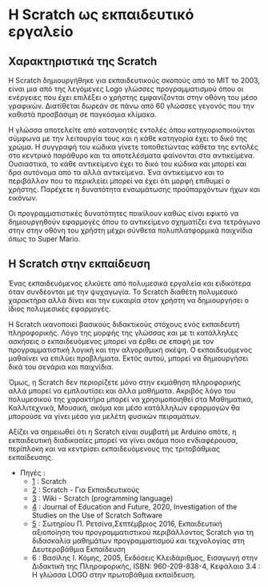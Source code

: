 # Η Scratch ως εκπαιδευτικό εργαλείο 

## Χαρακτηριστικά της Scratch 

   Η Scratch δημιουργήθηκε για εκπαιδευτικούς σκοπούς από το MIT το 2003, είναι μια από της λεγόμενες Logo γλώσσες προγραμματισμού όπου οι ενέργειες που έχει επιλέξει ο χρήστης εμφανίζονται στην οθόνη του μέσο γραφικών. Διατίθεται δωρεάν σε πάνω από 60 γλώσσες γεγονός που την καθιστά προσβάσιμη σε παγκόσμια κλίμακα.
  
   Η γλώσσα αποτελείτε από κατανοητές εντολές όπου κατηγοριοποιούνται σύμφωνα με την λειτουργία τους και η κάθε κατηγορία έχει το δικό της χρώμα. Η συγγραφή του κώδικα γίνετε τοποθετώντας κάθετα της εντολές  στο κεντρικό παράθυρο και τα αποτελέσματα φαίνονται στα αντικείμενα. Ουσιαστικά, το κάθε αντικείμενο έχει το δικό του κώδικα και μπορεί και δρα αυτόνομα από τα αλλά αντικείμενα. Ένα αντικείμενο και το περιβάλλον που το περικλείει  μπορεί να έχει ότι μορφή επιθυμεί ο χρήστης. Παρέχετε η δυνατότητα ενσωμάτωσης προϋπαρχόντων ήχων και εικόνων.

   Οι προγραμματιστικές δυνατότητες ποικίλουν καθώς είναι εφικτό να δημιουργηθούν εφαρμογές όπου το αντικείμενο σχηματίζει ένα τετράγωνο στην στην οθόνη του χρήστη μέχρι σύνθετα πολυπλατφορμικά παιχνίδια όπως το Super Mario.    
   
## Η Scratch στην εκπαίδευση

  Ένας εκπαιδευόμενος ελκύετε από πολυμεσικά εργαλεία και ειδικότερα όταν συνδέονται με την ψυχαγωγία. Το Scratch διαθέτη πολυμεσικό χαρακτήρα αλλά δίνει και την ευκαιρία στον χρήστη να δημιουργήσει ο ίδιος πολυμεσικές εφαρμογές. 
  
  Η Scratch ικανοποιεί βασικούς διδακτικούς στόχους ενός εκπαιδευτή πληροφορικής. Λόγο της μορφής της γλώσσας και με τι κατάλληλες ασκήσεις ο εκπαιδευόμενος μπορεί να έρθει σε επαφή με τον προγραμματιστική λογική και την αλγοριθμική σκέψη. Ο εκπαιδευόμενος μαθαίνει να επιλύει προβλήματα. Εκτός αυτού, μπορεί να δημιουργήσει δικά του σενάρια και παιχνίδια. 
  
  Όμως, η Scratch δεν περιορίζετε μόνο στην εκμάθηση πληροφορικής αλλά μπορεί να εμπλουτίσει και άλλα μαθήματα. Ακριβός λόγο του πολυμεσικού της χαρακτήρα μπορεί να χρησιμοποιηθεί στα Μαθηματικά,  Καλλιτεχνικά, Μουσική, ακόμα και μέσο κατάλληλων εφαρμογών θα μπορούσε να γίνει μέσο για μελέτη φυσικών πειραμάτων. 
  
  Αξίζει να σημειωθεί ότι η Scratch είναι συμβατή με Arduino οπότε, η εκπαιδευτική διαδικασίες μπορεί να γίνει ακόμα ποιο ενδιαφέρουσα, περίπλοκη και να κεντρίσει εκπαιδευόμενους της τριτοβάθμιας εκπαίδευσης.  
  
  * Πηγές :
    - [1](https://scratch.mit.edu/about) : Scratch
    - [2](https://scratch.mit.edu/educators) : Scratch - Για Εκπαιδευτικούς
    - [3](https://en.wikipedia.org/wiki/Scratch_(programming_language)) : Wiki - Scratch (programming language)
    - [4](https://dergipark.org.tr/en/download/article-file/699888) : Journal of Education and Future, 2020, Investigation of the Studies on the Use of Scratch Software
    - [5](http://nestor.teipel.gr/xmlui/bitstream/handle/123456789/17931/%20%20%20%20%20%20%20%20%20%20%20%20%20%20%20%20%20%20%20%20%20%20%20%20%20%20%20%20%20%20%20%20%20%20%20%20%20%20%20%20%20%20%20%20%20%20%20%20%20%20%20%20%20%20%20%20%20%20%20%20Scratch.pdf?sequence=1) : Σωτηρίου Π. Ρετσίνα,Σεπτέμβριος 2016, Εκπαιδευτική αξιοποίηση του προγραμματιστικού περιβάλλοντος Scratch για τη διδασκαλία μαθημάτων προγραμματισμού και τεχνολογίας στη Δευτεροβάθμια Εκπαίδευση
    - 6 : Βασίλης Ι. Κόμης, 2005, Εκδόσεις Κλειδάριθμος, Εισαγωγή στην Διδακτική της Πληροφορικής, ISBN: 960-209-838-4, Κεφάλαιο 3.4 : Η γλώσσα LOGO στην πρωτοβάθμια εκπαίδευση.
